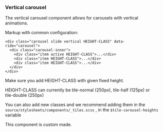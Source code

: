 ### Vertical carousel

The vertical carousel component allows for carousels with vertical animations.

Markup with common configuration:

    <div class="carousel slide vertical HEIGHT-CLASS" data-ride="carousel">
      <div class="carousel-inner">
        <div class="item active HEIGHT-CLASS">...</div>
        <div class="item HEIGHT-CLASS">...</div>
        <div class="item HEIGHT-CLASS">...</div>
      </div>
    </div>

Make sure you add HEIGHT-CLASS with given fixed height.

HEIGHT-CLASS can currently be tile-normal (250px), tile-half (125px) or tile-double (250px)

You can also add new classes and we recommend adding them in the `source/stylesheets/components/_tiles.scss` , in the `$tile-carousel-heights` variable

This component is custom made.
